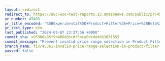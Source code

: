 ```yaml
---
layout: redirect
redirect_to: https://a8c-woo-test-reports.s3.amazonaws.com/public/pr/45403/e2e/index.html
pr_number: 45403
pr_title_encoded: "%5BExperimental%5D+Product+Filter%3A+Price+%28Beta%29+block%3A+Prevent+invalid+price+range+selection+in+Product+Filter+Price+block"
pr_test_type: e2e
last_published: "2024-03-07 23:27:56 +0000"
commit_sha: a959b0a85f9b408d8bc0f3eca0dcdd4963631653
commit_message: "Prevent invalid price range selection in Product Filter Price block"
branch_name: fix/45361-invalid-price-range-selection-in-product-filter-price-block
passed: false
---
```

